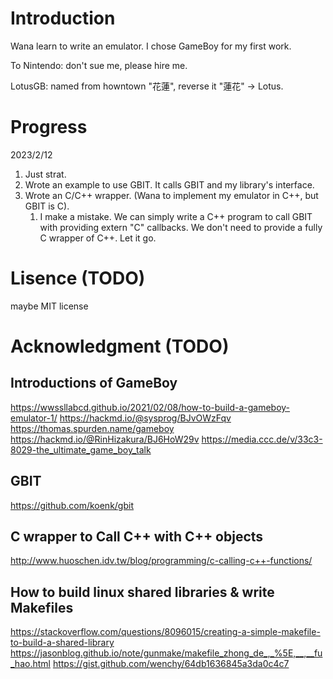# Introduction

Wana learn to write an emulator. I chose GameBoy for my first work.

To Nintendo: don't sue me, please hire me.

LotusGB: named from howntown "花蓮", reverse it "蓮花" -> Lotus.

# Progress
2023/2/12
1. Just strat.
2. Wrote an example to use GBIT. It calls GBIT and my library's interface.
3. Wrote an C/C++ wrapper. (Wana to implement my emulator in C++, but GBIT is C).
   1. I make a mistake. We can simply write a C++ program to call GBIT with providing extern "C" callbacks. We don't need to provide a fully C wrapper of C++. Let it go.



# Lisence (TODO)
maybe MIT license

# Acknowledgment (TODO)
## Introductions of GameBoy
https://wwssllabcd.github.io/2021/02/08/how-to-build-a-gameboy-emulator-1/
https://hackmd.io/@sysprog/BJvOWzFqv
https://thomas.spurden.name/gameboy
https://hackmd.io/@RinHizakura/BJ6HoW29v
https://media.ccc.de/v/33c3-8029-the_ultimate_game_boy_talk

## GBIT
https://github.com/koenk/gbit

## C wrapper to Call C++ with C++ objects
http://www.huoschen.idv.tw/blog/programming/c-calling-c++-functions/
## How to build linux shared libraries & write Makefiles
https://stackoverflow.com/questions/8096015/creating-a-simple-makefile-to-build-a-shared-library
https://jasonblog.github.io/note/gunmake/makefile_zhong_de_,_%5E,__,__fu_hao.html
https://gist.github.com/wenchy/64db1636845a3da0c4c7
